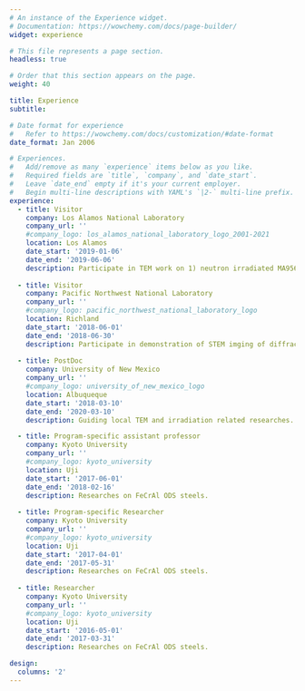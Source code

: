 ```yaml
---
# An instance of the Experience widget.
# Documentation: https://wowchemy.com/docs/page-builder/
widget: experience

# This file represents a page section.
headless: true

# Order that this section appears on the page.
weight: 40

title: Experience
subtitle:

# Date format for experience
#   Refer to https://wowchemy.com/docs/customization/#date-format
date_format: Jan 2006

# Experiences.
#   Add/remove as many `experience` items below as you like.
#   Required fields are `title`, `company`, and `date_start`.
#   Leave `date_end` empty if it's your current employer.
#   Begin multi-line descriptions with YAML's `|2-` multi-line prefix.
experience:
  - title: Visitor
    company: Los Alamos National Laboratory
    company_url: ''
    #company_logo: los_alamos_national_laboratory_logo_2001-2021
    location: Los Alamos
    date_start: '2019-01-06'
    date_end: '2019-06-06'
    description: Participate in TEM work on 1) neutron irradiated MA956 and 2) ion-irradiated CuNb multi-nanolayer composites.
    
  - title: Visitor
    company: Pacific Northwest National Laboratory
    company_url: ''
    #company_logo: pacific_northwest_national_laboratory_logo
    location: Richland
    date_start: '2018-06-01'
    date_end: '2018-06-30'
    description: Participate in demonstration of STEM imging of diffraction contrast in metals.
    
  - title: PostDoc
    company: University of New Mexico
    company_url: ''
    #company_logo: university_of_new_mexico_logo
    location: Albuqueque
    date_start: '2018-03-10'
    date_end: '2020-03-10'
    description: Guiding local TEM and irradiation related researches.

  - title: Program-specific assistant professor
    company: Kyoto University
    company_url: ''
    #company_logo: kyoto_university
    location: Uji
    date_start: '2017-06-01'
    date_end: '2018-02-16'
    description: Researches on FeCrAl ODS steels.
    
  - title: Program-specific Researcher
    company: Kyoto University
    company_url: ''
    #company_logo: kyoto_university
    location: Uji
    date_start: '2017-04-01'
    date_end: '2017-05-31'
    description: Researches on FeCrAl ODS steels.
    
  - title: Researcher
    company: Kyoto University
    company_url: ''
    #company_logo: kyoto_university
    location: Uji
    date_start: '2016-05-01'
    date_end: '2017-03-31'
    description: Researches on FeCrAl ODS steels.

design:
  columns: '2'
---
```

